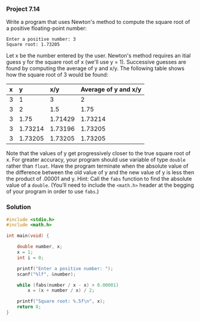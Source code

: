### Project 7.14

Write a program that uses Newton's method to compute the square root of a positive floating-point number:

```
Enter a positive number: 3
Square root: 1.73205
```

Let x be the number entered by the user. Newton's method requires an itial guess y for the square root of x (we'll use y = 1). Successive guesses are found by computing the average of y and x/y. The following table shows how the square root of 3 would be found:

|x   | y	   | x/y   | Average of y and x/y |  
|:---|:------|:------|:---------------------|  
|3	 |1      |	    3|	                   2|  
|3	 |2      |    1.5|	                1.75|  
|3	 |1.75   |1.71429|	             1.73214|  
|3	 |1.73214|1.73196|	             1.73205|  
|3	 |1.73205|1.73205|	             1.73205|  

Note that the values of y get progressively closer to the true square root of x. For greater accuracy, your program should use variable of type `double` rather than `float`. Have the program terminate when the absolute value of the difference between the old value of y and the new value of y is less then the product of .00001 and y. Hint: Call the `fabs` function to find the absolute value of a `double`. (You'll need to include the `<math.h>` header at the begging of your program in order to use `fabs`.)

### Solution

```c
#include <stdio.h>
#include <math.h>

int main(void) {

    double number, x; 
	x = 1;
    int i = 0;

    printf("Enter a positive number: ");
    scanf("%lf", &number);

    while (fabs(number / x - x) > 0.00001)
        x = (x + number / x) / 2;

    printf("Square root: %.5f\n", x);
    return 0;
}
```
